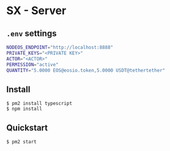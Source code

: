 # SX - Server

## `.env` settings

```bash
NODEOS_ENDPOINT="http://localhost:8888"
PRIVATE_KEYS="<PRIVATE KEY>"
ACTOR="<ACTOR>"
PERMISSION="active"
QUANTITY="5.0000 EOS@eosio.token,5.0000 USDT@tethertether"
```

## Install

```
$ pm2 install typescript
$ npm install
```

## Quickstart

```
$ pm2 start
```
